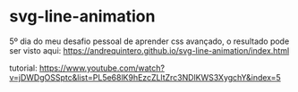 # svg-line-animation

5º dia do meu desafio pessoal de aprender css avançado, o resultado pode ser visto aqui: https://andrequintero.github.io/svg-line-animation/index.html

tutorial: https://www.youtube.com/watch?v=jDWDgOSSptc&list=PL5e68lK9hEzcZLltZrc3NDlKWS3XygchY&index=5 
